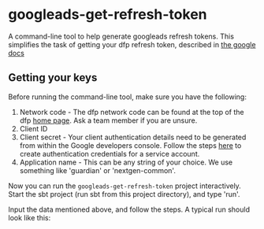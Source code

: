 # googleads-get-refresh-token
A command-line tool to help generate googleads refresh tokens. This simplifies the task of getting your dfp refresh token, described in [the google docs](https://developers.google.com/doubleclick-publishers/docs/start#signup)

## Getting your keys

Before running the command-line tool, make sure you have the following:

1. Network code - The dfp network code can be found at the top of the dfp [home page](https://www.google.com/dfp). Ask a team member if you are unsure.
2. Client ID
3. Client secret - Your client authentication details need to be generated from within the Google developers console. Follow the steps [here](https://developers.google.com/doubleclick-publishers/docs/authentication#1_determine_your_authentication_type) to create authentication credentials for a service account.
4. Application name - This can be any string of your choice. We use something like 'guardian' or 'nextgen-common'.

Now you can run the `googleads-get-refresh-token` project interactively. Start the sbt project (run sbt from this project directory), and type 'run'.

Input the data mentioned above, and follow the steps. A typical run should look like this:




